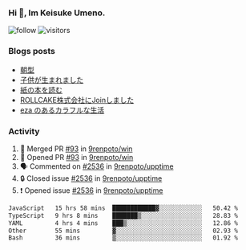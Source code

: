### Hi 👋, Im Keisuke Umeno.

<!--
**9renpoto/9renpoto** is a ✨ _special_ ✨ repository because its `README.md` (this file) appears on your GitHub profile.

Here are some ideas to get you started:

- 🔭 I’m currently working on ...
- 🌱 I’m currently learning ...
- 👯 I’m looking to collaborate on ...
- 🤔 I’m looking for help with ...
- 💬 Ask me about ...
- 📫 How to reach me: ...
- 😄 Pronouns: ...
- ⚡ Fun fact: ...
-->

![follow](https://img.shields.io/github/followers/9renpoto?label=Follow&style=social)
![visitors](https://komarev.com/ghpvc/?username=9renpoto&label=Profile%20views&color=0e75b6&style=flat)

### Blogs posts

<!-- BLOG-POST-LIST:START -->
- [朝型](https://9renpoto.win/entry/2024/05/29/im-an-early)
- [子供が生まれました](https://9renpoto.win/entry/2024/04/18/hello-world)
- [紙の本を読む](https://9renpoto.win/entry/2024/02/25/reading-papar-book)
- [ROLLCAKE株式会社にJoinしました](https://9renpoto.win/entry/2024/02/11/join)
- [eza のあるカラフルな生活](https://9renpoto.win/entry/2024/02/01/eza)
<!-- BLOG-POST-LIST:END -->

### Activity

<!--START_SECTION:activity-->
1. 🎉 Merged PR [#93](https://github.com/9renpoto/win/pull/93) in [9renpoto/win](https://github.com/9renpoto/win)
2. 💪 Opened PR [#93](https://github.com/9renpoto/win/pull/93) in [9renpoto/win](https://github.com/9renpoto/win)
3. 🗣 Commented on [#2536](https://github.com/9renpoto/upptime/issues/2536#issuecomment-2222253295) in [9renpoto/upptime](https://github.com/9renpoto/upptime)
4. 🔒 Closed issue [#2536](https://github.com/9renpoto/upptime/issues/2536) in [9renpoto/upptime](https://github.com/9renpoto/upptime)
5. ❗ Opened issue [#2536](https://github.com/9renpoto/upptime/issues/2536) in [9renpoto/upptime](https://github.com/9renpoto/upptime)
<!--END_SECTION:activity-->

<!--START_SECTION:waka-->

```txt
JavaScript   15 hrs 58 mins  ████████████▓░░░░░░░░░░░░   50.42 %
TypeScript   9 hrs 8 mins    ███████▒░░░░░░░░░░░░░░░░░   28.83 %
YAML         4 hrs 4 mins    ███▒░░░░░░░░░░░░░░░░░░░░░   12.86 %
Other        55 mins         ▓░░░░░░░░░░░░░░░░░░░░░░░░   02.93 %
Bash         36 mins         ▒░░░░░░░░░░░░░░░░░░░░░░░░   01.92 %
```

<!--END_SECTION:waka-->
